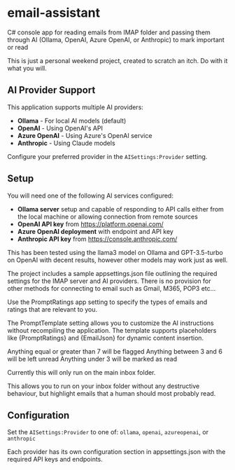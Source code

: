 # email-assistant

C# console app for reading emails from IMAP folder and passing them through AI (Ollama, OpenAI, Azure OpenAI, or Anthropic) to mark important or read

This is just a personal weekend project, created to scratch an itch. Do with it what you will.

## AI Provider Support

This application supports multiple AI providers:

- **Ollama** - For local AI models (default)
- **OpenAI** - Using OpenAI's API
- **Azure OpenAI** - Using Azure's OpenAI service
- **Anthropic** - Using Claude models

Configure your preferred provider in the `AISettings:Provider` setting.

## Setup

You will need one of the following AI services configured:

- **Ollama server** setup and capable of responding to API calls either from the local machine or allowing connection from remote sources
- **OpenAI API key** from https://platform.openai.com/
- **Azure OpenAI deployment** with endpoint and API key
- **Anthropic API key** from https://console.anthropic.com/

This has been tested using the llama3 model on Ollama and GPT-3.5-turbo on OpenAI with decent results, however other models may work just as well.

The project includes a sample appsettings.json file outlining the required settings for the IMAP server and AI providers. There is no provision for other methods for connecting to email such as Gmail, M365, POP3 etc...

Use the PromptRatings app setting to specify the types of emails and ratings that are relevant to you.

The PromptTemplate setting allows you to customize the AI instructions without recompiling the application. The template supports placeholders like {PromptRatings} and {EmailJson} for dynamic content insertion.

Anything equal or greater than 7 will be flagged
Anything between 3 and 6 will be left unread
Anything under 3 will be marked as read

Currently this will only run on the main inbox folder.

This allows you to run on your inbox folder without any destructive behaviour, but highlight emails that a human should most probably read.

## Configuration

Set the `AISettings:Provider` to one of: `ollama`, `openai`, `azureopenai`, or `anthropic`

Each provider has its own configuration section in appsettings.json with the required API keys and endpoints.
